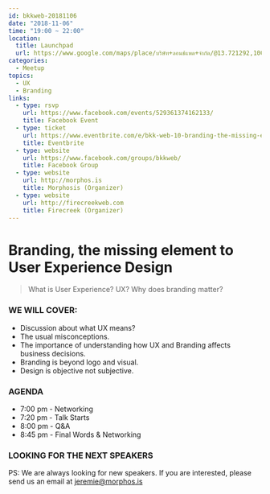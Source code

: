 ```yaml
---
id: bkkweb-20181106
date: "2018-11-06"
time: "19:00 ~ 22:00"
location:
  title: Launchpad
  url: https://www.google.com/maps/place/บริษัท+ลอนช์แพด+จำกัด/@13.721292,100.5220373,17z/data=!3m1!4b1!4m5!3m4!1s0x30e298cdd6e8270d:0x7e9aa39655924697!8m2!3d13.721292!4d100.524226
categories:
  - Meetup
topics:
  - UX
  - Branding
links:
  - type: rsvp
    url: https://www.facebook.com/events/529361374162133/
    title: Facebook Event
  - type: ticket
    url: https://www.eventbrite.com/e/bkk-web-10-branding-the-missing-element-to-user-experience-design-ux-design-tickets-49202572218
    title: Eventbrite
  - type: website
    url: https://www.facebook.com/groups/bkkweb/
    title: Facebook Group
  - type: website
    url: http://morphos.is 
    title: Morphosis (Organizer)
  - type: website
    url: http://firecreekweb.com
    title: Firecreek (Organizer)
---
```


# Branding, the missing element to User Experience Design

> What is User Experience? UX? Why does branding matter?

### WE WILL COVER:

- Discussion about what UX means?
- The usual misconceptions.
- The importance of understanding how UX and Branding affects business decisions.
- Branding is beyond logo and visual.
- Design is objective not subjective.


### AGENDA

- 7:00 pm - Networking 
- 7:20 pm - Talk Starts 
- 8:00 pm - Q&A
- 8:45 pm - Final Words & Networking

### LOOKING FOR THE NEXT SPEAKERS

PS: We are always looking for new speakers. 
If you are interested, please send us an email at jeremie@morphos.is
